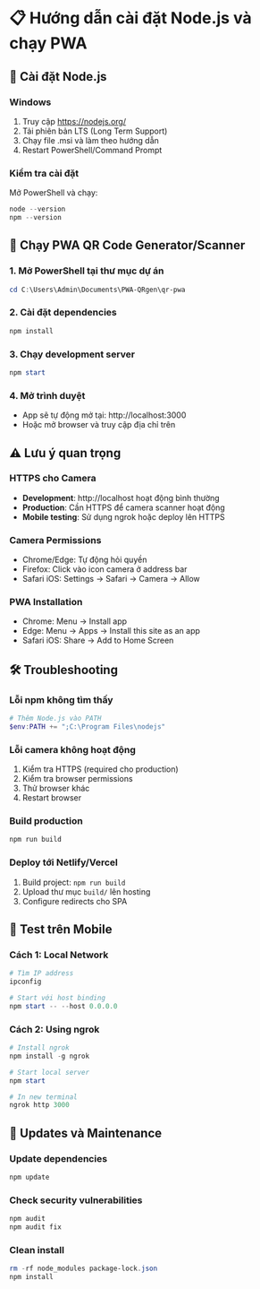 # 📋 Hướng dẫn cài đặt Node.js và chạy PWA

## 🔧 Cài đặt Node.js

### Windows

1. Truy cập https://nodejs.org/
2. Tải phiên bản LTS (Long Term Support)
3. Chạy file .msi và làm theo hướng dẫn
4. Restart PowerShell/Command Prompt

### Kiểm tra cài đặt

Mở PowerShell và chạy:

```powershell
node --version
npm --version
```

## 🚀 Chạy PWA QR Code Generator/Scanner

### 1. Mở PowerShell tại thư mục dự án

```powershell
cd C:\Users\Admin\Documents\PWA-QRgen\qr-pwa
```

### 2. Cài đặt dependencies

```powershell
npm install
```

### 3. Chạy development server

```powershell
npm start
```

### 4. Mở trình duyệt

- App sẽ tự động mở tại: http://localhost:3000
- Hoặc mở browser và truy cập địa chỉ trên

## ⚠️ Lưu ý quan trọng

### HTTPS cho Camera

- **Development**: http://localhost hoạt động bình thường
- **Production**: Cần HTTPS để camera scanner hoạt động
- **Mobile testing**: Sử dụng ngrok hoặc deploy lên HTTPS

### Camera Permissions

- Chrome/Edge: Tự động hỏi quyền
- Firefox: Click vào icon camera ở address bar
- Safari iOS: Settings → Safari → Camera → Allow

### PWA Installation

- Chrome: Menu → Install app
- Edge: Menu → Apps → Install this site as an app
- Safari iOS: Share → Add to Home Screen

## 🛠️ Troubleshooting

### Lỗi npm không tìm thấy

```powershell
# Thêm Node.js vào PATH
$env:PATH += ";C:\Program Files\nodejs"
```

### Lỗi camera không hoạt động

1. Kiểm tra HTTPS (required cho production)
2. Kiểm tra browser permissions
3. Thử browser khác
4. Restart browser

### Build production

```powershell
npm run build
```

### Deploy tới Netlify/Vercel

1. Build project: `npm run build`
2. Upload thư mục `build/` lên hosting
3. Configure redirects cho SPA

## 📱 Test trên Mobile

### Cách 1: Local Network

```powershell
# Tìm IP address
ipconfig

# Start với host binding
npm start -- --host 0.0.0.0
```

### Cách 2: Using ngrok

```powershell
# Install ngrok
npm install -g ngrok

# Start local server
npm start

# In new terminal
ngrok http 3000
```

## 🔄 Updates và Maintenance

### Update dependencies

```powershell
npm update
```

### Check security vulnerabilities

```powershell
npm audit
npm audit fix
```

### Clean install

```powershell
rm -rf node_modules package-lock.json
npm install
```
